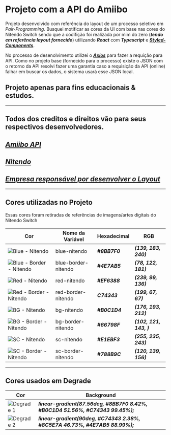 # Projeto com a API do Amiibo

Projeto desenvolvido com referência do layout de um processo seletivo em *Pair-Programming*. Busquei motificar as cores da UI com base nas cores do Nitendo Switch sendo que a codifição foi realizada por mim do zero (***tendo em referência layout fornecido***) utilizando ***React*** com ***Typescript*** e [***Styled-Components***](https://styled-components.com/).

No processo de desenolvimento utilizei o [***Axios***](https://axios-http.com/) para fazer a requição para API. Como no projeto base (fornecido para o processo) existe o JSON com o retorno da API resolvi fazer uma garantia caso a requisição da API (online) falhar em buscar os dados, o sistema usará esse JSON local.

## Projeto apenas para fins educacionais & estudos.

----
## Todos dos creditos e direitos vão para seus respectivos desenvolvedores.
## [***Amiibo API***](https://www.amiiboapi.com/)
## [***Nitendo***](https://www.nintendo.com/pt-br/)
## [***Empresa responsável por desenvolver o Layout***](/)

----

## **Cores utilizadas no Projeto**
Essas cores foram retiradas de referências de imagens/artes digitais do Nitendo Switch 

**Cor** | **Nome da Variável** | **Hexadecimal** | **RGB**
------- | -------------------- | --------------- | -------
![Blue - Nitendo](https://i.imgur.com/VPXiHxs.png) | blue-nitendo | ***#8BB7F0*** | ***(139, 183, 240)***
![Blue - Border - Nitendo](https://i.imgur.com/8BHL4qd.png) | blue-border-nitendo | ***#4E7AB5*** | ***(78, 122, 181)***
![Red - Nitendo](https://i.imgur.com/N86ERLR.png) | red-nitendo | ***#EF6388*** | ***(239, 99, 136)***
![Red - Border - Nitendo](https://i.imgur.com/2xccqsC.png) | red-border-nitendo | ***C74343*** | ***(199, 67, 67)***
![BG - Nitendo](https://i.imgur.com/g1JXRRc.png) | bg-nitendo | ***#B0C1D4*** | ***(176, 193, 212)***
![BG - Border - Nitendo](https://i.imgur.com/Zc7fJVh.png) | bg-border-nitendo | ***#66798F*** | ***(102, 121, 143, )***
![SC - Nitendo](https://i.imgur.com/lDdMOe8.png) | sc-nitendo | ***#E1EBF3*** | ***(255, 235, 243)***
![SC - Border - Nitendo](https://i.imgur.com/SqUQsaI.png) | sc-border-nitendo | ***#788B9C*** | ***(120, 139, 156)***
---

## **Cores usados em Degrade**
**Cor** | **Background** 
------- | --------------
![Degrade 1](https://i.imgur.com/tTyj950.png) | ***linear-gradient(87.56deg, #8BB7F0 8.42%, #B0C1D4 51.56%, #C74343 99.45%);***
![Degrade 2](https://i.imgur.com/ZYyOQwi.png) | ***linear-gradient(90deg, #C74343 2.38%, #8C5E7A 46.73%, #4E7AB5 88.99%);***